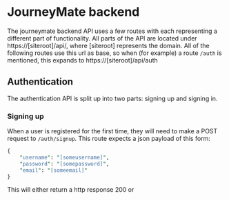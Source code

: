# JourneyMate backend

The journeymate backend API uses a few routes with each representing a different part of functionality.
All parts of the API are located under https://[siteroot]/api/, where [siteroot] represents the domain.
All of the following routes use this url as base, so when (for example) a route `/auth` is mentioned, this expands to https://[siteroot]/api/auth

## Authentication

The authentication API is split up into two parts: signing up and signing in.

### Signing up

When a user is registered for the first time, they will need to make a POST request to `/auth/signup`. 
This route expects a json payload of this form: 
```perl
{
    "username": "[someusername]",
    "password": "[somepassword]",
    "email": "[someemail]"
}
```
This will either return a http response 200 or 